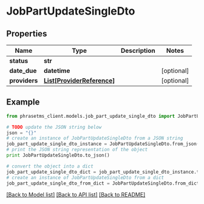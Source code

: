 # JobPartUpdateSingleDto

## Properties

| Name          | Type                                                | Description | Notes      |
| ------------- | --------------------------------------------------- | ----------- | ---------- |
| **status**    | **str**                                             |             |
| **date_due**  | **datetime**                                        |             | [optional] |
| **providers** | [**List[ProviderReference]**](ProviderReference.md) |             | [optional] |

## Example

```python
from phrasetms_client.models.job_part_update_single_dto import JobPartUpdateSingleDto

# TODO update the JSON string below
json = "{}"
# create an instance of JobPartUpdateSingleDto from a JSON string
job_part_update_single_dto_instance = JobPartUpdateSingleDto.from_json(json)
# print the JSON string representation of the object
print JobPartUpdateSingleDto.to_json()

# convert the object into a dict
job_part_update_single_dto_dict = job_part_update_single_dto_instance.to_dict()
# create an instance of JobPartUpdateSingleDto from a dict
job_part_update_single_dto_from_dict = JobPartUpdateSingleDto.from_dict(job_part_update_single_dto_dict)
```

[[Back to Model list]](../README.md#documentation-for-models) [[Back to API list]](../README.md#documentation-for-api-endpoints) [[Back to README]](../README.md)
